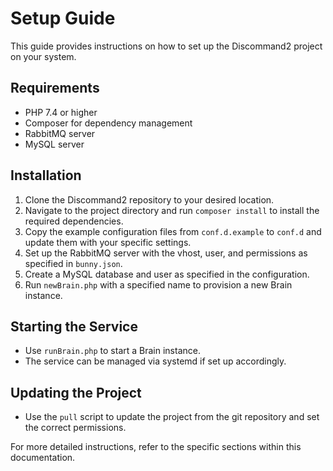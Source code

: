 # Setup Guide

This guide provides instructions on how to set up the Discommand2 project on your system.

## Requirements

- PHP 7.4 or higher
- Composer for dependency management
- RabbitMQ server
- MySQL server

## Installation

1. Clone the Discommand2 repository to your desired location.
2. Navigate to the project directory and run `composer install` to install the required dependencies.
3. Copy the example configuration files from `conf.d.example` to `conf.d` and update them with your specific settings.
4. Set up the RabbitMQ server with the vhost, user, and permissions as specified in `bunny.json`.
5. Create a MySQL database and user as specified in the configuration.
6. Run `newBrain.php` with a specified name to provision a new Brain instance.

## Starting the Service

- Use `runBrain.php` to start a Brain instance.
- The service can be managed via systemd if set up accordingly.

## Updating the Project

- Use the `pull` script to update the project from the git repository and set the correct permissions.

For more detailed instructions, refer to the specific sections within this documentation.